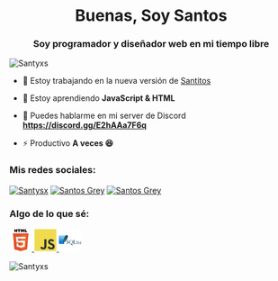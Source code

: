 <h1 align="center">Buenas, Soy Santos</h1>
<h3 align="center">Soy programador y diseñador web en mi tiempo libre</h3>

<p align="left"> <img src="https://komarev.com/ghpvc/?username=Santyxs&label=Profile%20views&color=0e75b6&style=flat" alt="Santyxs" /> </p>

- 🔭 Estoy trabajando en la nueva versión de [Santitos](https://www.santitos.tk)

- 🔎 Estoy aprendiendo **JavaScript & HTML**

- 📩 Puedes hablarme en mi server de Discord **https://discord.gg/E2hAAa7F6q**

- ⚡ Productivo **A veces 😆**

<h3 align="left">Mis redes sociales:</h3>
<p align="left">
<a href="https://twitter.com/Santysx" target="blank"><img align="center" src="https://raw.githubusercontent.com/rahuldkjain/github-profile-readme-generator/master/src/images/icons/Social/twitter.svg" alt="Santysx" height="30" width="40" /></a>
<a href="https://www.instagram.com/_santos_grey_/" target="blank"><img align="center" src="https://raw.githubusercontent.com/rahuldkjain/github-profile-readme-generator/master/src/images/icons/Social/instagram.svg" alt="Santos Grey" height="30" width="40" /></a>
<a href="https://www.youtube.com/channel/UCYHKoH-_BZshOyyjlRseu_w" target="blank"><img align="center" src="https://raw.githubusercontent.com/rahuldkjain/github-profile-readme-generator/master/src/images/icons/Social/youtube.svg" alt="Santos Grey" height="30" width="40" /></a>
</p>

<h3 align="left">Algo de lo que sé:</h3>
<p align="left"> 
<a href="https://www.w3.org/html/" target="_blank"> <img src="https://raw.githubusercontent.com/devicons/devicon/master/icons/html5/html5-original-wordmark.svg" alt="HTML5" width="40" height="40"/> </a> <a href="https://developer.mozilla.org/es-ES/docs/Web/JavaScript" target="_blank"> <img src="https://raw.githubusercontent.com/devicons/devicon/master/icons/javascript/javascript-original.svg" alt="JavaScript" width="40" height="40"/> </a> <a href="https://www.sqlite.com/" target="_blank"> <img src="https://raw.githubusercontent.com/devicons/devicon/master/icons/sqlite/sqlite-original-wordmark.svg" alt="SQLite" width="40" height="40"/> </a> </p>

<p><img align="center" src="https://github-readme-stats.vercel.app/api?username=Santyxs&show_icons=true&locale=en" alt="Santyxs" /></p>
